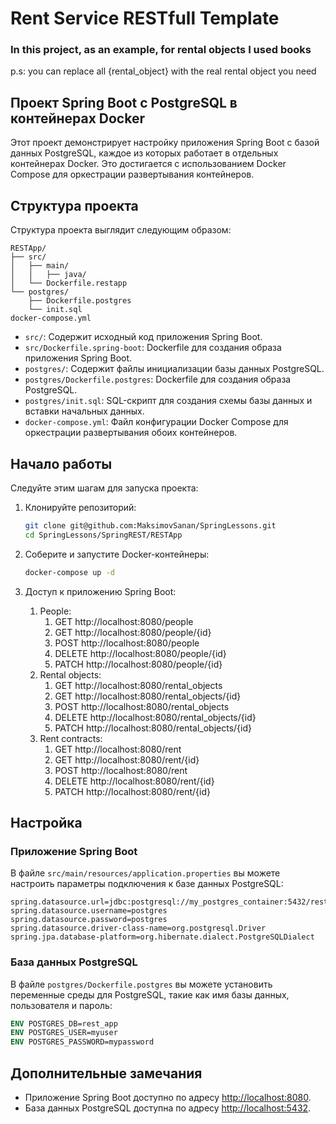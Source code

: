 
# Rent Service RESTfull Template
### In this project, as an example, for rental objects I used books 
p.s: you can replace all {rental_object} with the real rental object you need
## Проект Spring Boot с PostgreSQL в контейнерах Docker

Этот проект демонстрирует настройку приложения Spring Boot с базой данных PostgreSQL, 
каждое из которых работает в отдельных контейнерах Docker.
Это достигается с использованием Docker Compose для оркестрации развертывания контейнеров.

## Структура проекта

Структура проекта выглядит следующим образом:

```plaintext
RESTApp/
├── src/
│   ├── main/
│   │   ├── java/
│   └── Dockerfile.restapp
└── postgres/
    ├── Dockerfile.postgres
    └── init.sql
docker-compose.yml
```

- `src/`: Содержит исходный код приложения Spring Boot.
- `src/Dockerfile.spring-boot`: Dockerfile для создания образа приложения Spring Boot.
- `postgres/`: Содержит файлы инициализации базы данных PostgreSQL.
- `postgres/Dockerfile.postgres`: Dockerfile для создания образа PostgreSQL.
- `postgres/init.sql`: SQL-скрипт для создания схемы базы данных и вставки начальных данных.
- `docker-compose.yml`: Файл конфигурации Docker Compose для оркестрации развертывания обоих контейнеров.

## Начало работы

Следуйте этим шагам для запуска проекта:

1. Клонируйте репозиторий:

   ```bash
   git clone git@github.com:MaksimovSanan/SpringLessons.git
   cd SpringLessons/SpringREST/RESTApp
   ```

2. Соберите и запустите Docker-контейнеры:

   ```bash
   docker-compose up -d
   ```

3. Доступ к приложению Spring Boot:
   1. People:
      1. GET http://localhost:8080/people
      2. GET http://localhost:8080/people/{id}
      3. POST http://localhost:8080/people
      4. DELETE http://localhost:8080/people/{id}
      5. PATCH http://localhost:8080/people/{id}
   2. Rental objects:
      1. GET http://localhost:8080/rental_objects
      2. GET http://localhost:8080/rental_objects/{id}
      3. POST http://localhost:8080/rental_objects
      4. DELETE http://localhost:8080/rental_objects/{id}
      5. PATCH http://localhost:8080/rental_objects/{id}
   3. Rent contracts:
      1. GET http://localhost:8080/rent
      2. GET http://localhost:8080/rent/{id}
      3. POST http://localhost:8080/rent
      4. DELETE http://localhost:8080/rent/{id}
      5. PATCH http://localhost:8080/rent/{id}


## Настройка

### Приложение Spring Boot

В файле `src/main/resources/application.properties` вы можете настроить параметры подключения к базе данных PostgreSQL:

```properties
spring.datasource.url=jdbc:postgresql://my_postgres_container:5432/rest_app
spring.datasource.username=postgres
spring.datasource.password=postgres
spring.datasource.driver-class-name=org.postgresql.Driver
spring.jpa.database-platform=org.hibernate.dialect.PostgreSQLDialect
```

### База данных PostgreSQL

В файле `postgres/Dockerfile.postgres` вы можете установить переменные среды для PostgreSQL, такие как имя базы данных, пользователя и пароль:

```Dockerfile
ENV POSTGRES_DB=rest_app
ENV POSTGRES_USER=myuser
ENV POSTGRES_PASSWORD=mypassword
```

## Дополнительные замечания

- Приложение Spring Boot доступно по адресу [http://localhost:8080](http://localhost:8080).
- База данных PostgreSQL доступна по адресу [http://localhost:5432](http://localhost:5432).
